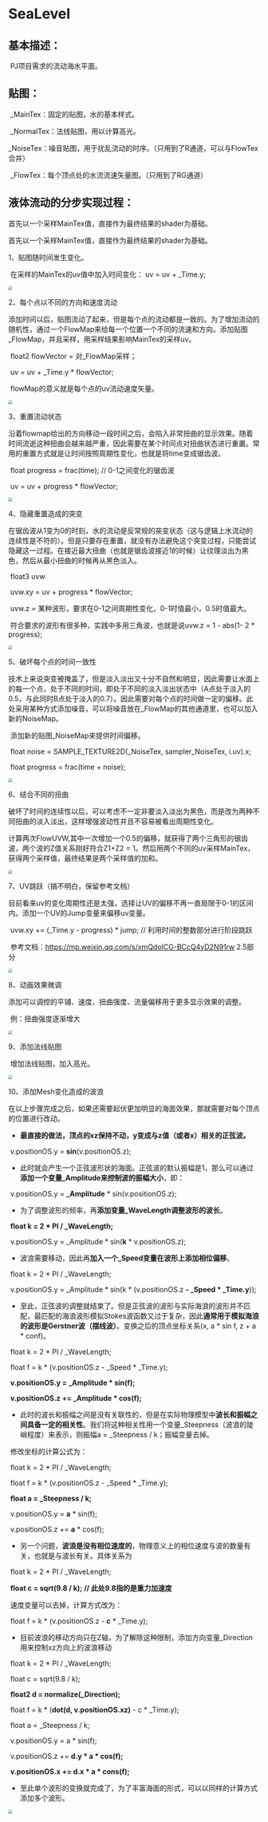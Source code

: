 # SeaLevel
## 基本描述：

​	PJ项目需求的流动海水平面。
## 贴图：

​	_MainTex：固定的贴图，水的基本样式。

​	_NormalTex：法线贴图，用以计算高光。

​	_NoiseTex：噪音贴图，用于扰乱流动的时序。（只用到了R通道，可以与FlowTex合并）

​	_FlowTex：每个顶点处的水流流速矢量图。（只用到了RG通道）

## 液体流动的分步实现过程：

首先以一个采样MainTex值，直接作为最终结果的shader为基础。

首先以一个采样MainTex值，直接作为最终结果的shader为基础。

1、贴图随时间发生变化。

​	在采样的MainTex的uv值中加入时间变化： uv = uv + _Time.y;

<img src="DocPicture/1_TimeFlow.gif" style="zoom:50%;" />

2、每个点以不同的方向和速度流动

​	添加时间以后，贴图流动了起来，但是每个点的流动都是一致的。为了增加流动的随机性，通过一个FlowMap来给每一个位置一个不同的流速和方向。添加贴图_FlowMap，并且采样，用采样结果影响MainTex的采样uv。

​	float2 flowVector = 对_FlowMap采样；

​	uv = uv + _Time.y * flowVector;

​	flowMap的意义就是每个点的uv流动速度矢量。

<img src="DocPicture/2_DiffSpeedFlow.gif" style="zoom:50%;" />

3、重置流动状态

​	沿着flowmap给出的方向移动一段时间之后，会陷入非常扭曲的显示效果。随着时间流逝这种扭曲会越来越严重，因此需要在某个时间点对扭曲状态进行重置。常用的重置方式就是让时间按照周期性变化，也就是将time变成锯齿波。

​	float progress = frac(time); // 0-1之间变化的锯齿波

​	uv = uv + progress * flowVector;

<img src="DocPicture/3_ResetFlow.gif" style="zoom:50%;" />

4、隐藏重置造成的突变

​	在锯齿波从1变为0的时刻，水的流动是反常规的突变状态（这与逻辑上水流动的连续性是不符的）。但是只要存在重置，就没有办法避免这个突变过程，只能尝试隐藏这一过程。在接近最大扭曲（也就是锯齿波接近1的时候）让纹理淡出为黑色，然后从最小扭曲的时候再从黑色淡入。

​	float3 uvw

​	uvw.xy = uv + progress * flowVector;

​	uvw.z = 某种波形，要求在0-1之间周期性变化，0-1时值最小，0.5时值最大。

​	符合要求的波形有很多种，实践中多用三角波，也就是说uvw.z = 1 - abs(1- 2 * progress);

<img src="DocPicture/4_FadeInOut.gif" style="zoom:50%;" />

5、破坏每个点的时间一致性

​	技术上来说突变被掩盖了，但是淡入淡出又十分不自然和明显，因此需要让水面上的每一个点，处于不同的时间，即处于不同的淡入淡出状态中（A点处于淡入的0.5，与此同时B点处于淡入的0.7）。因此需要对每个点的时间做一定的偏移。此处采用某种方式添加噪音，可以将噪音放在_FlowMap的其他通道里，也可以加入新的NoiseMap。

​	添加新的贴图_NoiseMap来提供时间偏移。

​	float noise = SAMPLE_TEXTURE2D(_NoiseTex, sampler_NoiseTex, i.uv).x;

​	float progress = frac(time + noise);

<img src="DocPicture/5_TimeNoise.gif" style="zoom:50%;" />

6、结合不同的扭曲

​	破坏了时间的连续性以后，可以考虑不一定非要淡入淡出为黑色，而是改为两种不同扭曲的淡入淡出，这样增强波动性并且不容易被看出周期性变化。

​	计算两次FlowUVW,其中一次增加一个0.5的偏移，就获得了两个三角形的锯齿波，两个波的Z值关系刚好符合Z1+Z2 = 1。然后用两个不同的uv采样MainTex，获得两个采样值，最终结果是两个采样值的加和。

<img src="DocPicture/6_FadeWave.gif" style="zoom:50%;" />

7、UV跳跃（搞不明白，保留参考文档）

​	目前看来uv的变化周期性还是太强，选择让UV的偏移不再一直局限于0-1的区间内。添加一个UV的Jump变量来偏移uv变量。

​	uvw.xy += (_Time.y - progress) * jump; // 利用时间的整数部分进行阶段跳跃

​	参考文档：https://mp.weixin.qq.com/s/xmQdoICG-BCcQ4yD2N91rw 2.5部分

<img src="DocPicture/7_UVJump.gif" style="zoom:50%;" />

8、动画效果微调

​	添加可以调控的平铺、速度、扭曲强度、流量偏移用于更多显示效果的调整。

​	例：扭曲强度逐渐增大

<img src="DocPicture/8_AnimFinetune.gif" style="zoom:50%;" />

9、添加法线贴图

​	增加法线贴图，加入高光。

<img src="DocPicture/9_Specular.gif" style="zoom:50%;" />

10、添加Mesh变化造成的波浪

​		在以上步骤完成之后，如果还需要起伏更加明显的海面效果，那就需要对每个顶点的位置进行改动。

* ​		**最直接的做法，顶点的xz保持不动，y变成与z值（或者x）相关的正弦波。**

​		v.positionOS.y = **sin**(v.positionOS.z);

* ​		此时就会产生一个正弦波形状的海面。正弦波的默认振幅是1，那么可以通过**添加一个变量_Amplitude来控制波的振幅大小**，即：

​		v.positionOS.y = **_Amplitude** * sin(v.positionOS.z);

* ​		为了调整波形的频率，再**添加变量_WaveLength调整波形的波长**。

​		**float k = 2 * PI / _WaveLength;**

​		v.positionOS.y = _Amplitude * sin(**k** * v.positionOS.z);

* ​		波浪需要移动，因此再**加入一个_Speed变量在波形上添加相位偏移**。

​		float k = 2 * PI / _WaveLength;

​		v.positionOS.y = _Amplitude * sin(k * (v.positionOS.z **- _Speed * _Time.y**));

* ​		至此，正弦波的调整就结束了。但是正弦波的波形与实际海浪的波形并不匹配，最匹配的海浪波形模拟Stokes波函数又过于复杂，因此**通常用于模拟海浪的波形是Gerstner波（摆线波）**。变换之后的顶点坐标关系(x, a * sin f, z + a * conf)。

​		float k = 2 * PI / _WaveLength;

​		float f = k * (v.positionOS.z - _Speed * _Time.y);

​		**v.positionOS.y = _Amplitude * sin(f);**

​		**v.positionOS.z += _Amplitude * cos(f);**

* ​		此时的波长和振幅之间是没有关联性的，但是在实际物理模型中**波长和振幅之间具备一定的相关性**。我们将这种相关性用一个变量_Steepness（波浪的陡峭程度）来表示，则振幅a = _Steepness / k；振幅变量去掉。

​		修改坐标的计算公式为：

​		float k = 2 * PI / _WaveLength;

​		float f = k * (v.positionOS.z - _Speed * _Time.y);

​		**float a = _Steepness / k;**

​		v.positionOS.y = **a** * sin(f);

​		v.positionOS.z += **a** * cos(f);

* ​		另一个问题，**波浪是没有相位速度的**，物理意义上的相位速度与波的数量有关，也就是与波长有关。具体关系为

​		float k = 2 * PI / _WaveLength;

​		**float c = sqrt(9.8 / k); // 此处9.8指的是重力加速度**

​		速度变量可以去掉，计算方式改为：

​		float f = k * (v.positionOS.z - **c** * _Time.y);

* ​		目前波浪的移动方向只在Z轴，为了解除这种限制，添加方向变量_Direction用来控制xz方向上的波浪移动

​		float k = 2 * PI / _WaveLength;

​		float c = sqrt(9.8 / k);

​		**float2 d = normalize(_Direction);**

​		float f = k * (**dot(d, v.positionOS.xz)** - c * _Time.y);

​		float a = _Steepness / k;

​		v.positionOS.y = a * sin(f);

​		v.positionOS.z += **d.y * a * cos(f);**

​		**v.positionOS.x += d.x * a * cons(f);**

* ​		至此单个波形的变换就完成了，为了丰富海面的形式，可以以同样的计算方式添加多个波形。

<img src="DocPicture/10_MeshWave.gif" style="zoom:50%;" />

